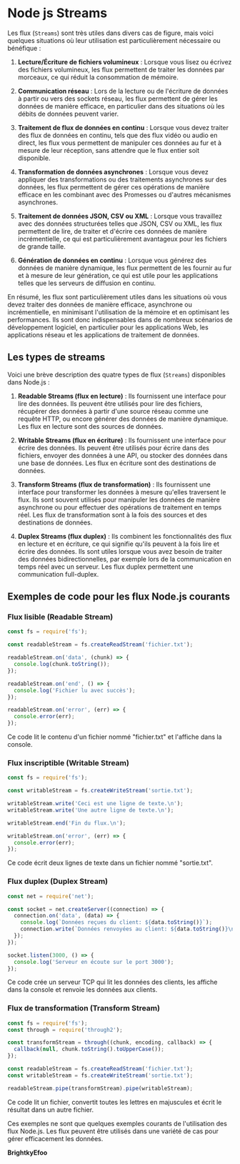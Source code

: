 # Node js Streams

Les flux (`Streams`) sont très utiles dans divers cas de figure, mais voici quelques situations où leur utilisation est particulièrement nécessaire ou bénéfique :

1. **Lecture/Écriture de fichiers volumineux** : Lorsque vous lisez ou écrivez des fichiers volumineux, les flux permettent de traiter les données par morceaux, ce qui réduit la consommation de mémoire.

2. **Communication réseau** : Lors de la lecture ou de l'écriture de données à partir ou vers des sockets réseau, les flux permettent de gérer les données de manière efficace, en particulier dans des situations où les débits de données peuvent varier.

3. **Traitement de flux de données en continu** : Lorsque vous devez traiter des flux de données en continu, tels que des flux vidéo ou audio en direct, les flux vous permettent de manipuler ces données au fur et à mesure de leur réception, sans attendre que le flux entier soit disponible.

4. **Transformation de données asynchrones** : Lorsque vous devez appliquer des transformations ou des traitements asynchrones sur des données, les flux permettent de gérer ces opérations de manière efficace en les combinant avec des Promesses ou d'autres mécanismes asynchrones.

5. **Traitement de données JSON, CSV ou XML** : Lorsque vous travaillez avec des données structurées telles que JSON, CSV ou XML, les flux permettent de lire, de traiter et d'écrire ces données de manière incrémentielle, ce qui est particulièrement avantageux pour les fichiers de grande taille.

6. **Génération de données en continu** : Lorsque vous générez des données de manière dynamique, les flux permettent de les fournir au fur et à mesure de leur génération, ce qui est utile pour les applications telles que les serveurs de diffusion en continu.

En résumé, les flux sont particulièrement utiles dans les situations où vous devez traiter des données de manière efficace, asynchrone ou incrémentielle, en minimisant l'utilisation de la mémoire et en optimisant les performances. Ils sont donc indispensables dans de nombreux scénarios de développement logiciel, en particulier pour les applications Web, les applications réseau et les applications de traitement de données.

## Les types de streams 
Voici une brève description des quatre types de flux (`Streams`) disponibles dans Node.js :

1. **Readable Streams (flux en lecture)** : Ils fournissent une interface pour lire des données. Ils peuvent être utilisés pour lire des fichiers, récupérer des données à partir d'une source réseau comme une requête HTTP, ou encore générer des données de manière dynamique. Les flux en lecture sont des sources de données.

2. **Writable Streams (flux en écriture)** : Ils fournissent une interface pour écrire des données. Ils peuvent être utilisés pour écrire dans des fichiers, envoyer des données à une API, ou stocker des données dans une base de données. Les flux en écriture sont des destinations de données.

3. **Transform Streams (flux de transformation)** : Ils fournissent une interface pour transformer les données à mesure qu'elles traversent le flux. Ils sont souvent utilisés pour manipuler les données de manière asynchrone ou pour effectuer des opérations de traitement en temps réel. Les flux de transformation sont à la fois des sources et des destinations de données.

4. **Duplex Streams (flux duplex)** : Ils combinent les fonctionnalités des flux en lecture et en écriture, ce qui signifie qu'ils peuvent à la fois lire et écrire des données. Ils sont utiles lorsque vous avez besoin de traiter des données bidirectionnelles, par exemple lors de la communication en temps réel avec un serveur. Les flux duplex permettent une communication full-duplex.
   
## Exemples de code pour les flux Node.js courants

### Flux lisible (Readable Stream)

```javascript
const fs = require('fs');

const readableStream = fs.createReadStream('fichier.txt');

readableStream.on('data', (chunk) => {
  console.log(chunk.toString());
});

readableStream.on('end', () => {
  console.log('Fichier lu avec succès');
});

readableStream.on('error', (err) => {
  console.error(err);
});
```

Ce code lit le contenu d'un fichier nommé "fichier.txt" et l'affiche dans la console.

### Flux inscriptible (Writable Stream)

```javascript
const fs = require('fs');

const writableStream = fs.createWriteStream('sortie.txt');

writableStream.write('Ceci est une ligne de texte.\n');
writableStream.write('Une autre ligne de texte.\n');

writableStream.end('Fin du flux.\n');

writableStream.on('error', (err) => {
  console.error(err);
});
```

Ce code écrit deux lignes de texte dans un fichier nommé "sortie.txt".

### Flux duplex (Duplex Stream)

```javascript
const net = require('net');

const socket = net.createServer((connection) => {
  connection.on('data', (data) => {
    console.log(`Données reçues du client: ${data.toString()}`);
    connection.write(`Données renvoyées au client: ${data.toString()}\n`);
  });
});

socket.listen(3000, () => {
  console.log('Serveur en écoute sur le port 3000');
});
```

Ce code crée un serveur TCP qui lit les données des clients, les affiche dans la console et renvoie les données aux clients.

### Flux de transformation (Transform Stream)

```javascript
const fs = require('fs');
const through = require('through2');

const transformStream = through((chunk, encoding, callback) => {
  callback(null, chunk.toString().toUpperCase());
});

const readableStream = fs.createReadStream('fichier.txt');
const writableStream = fs.createWriteStream('sortie.txt');

readableStream.pipe(transformStream).pipe(writableStream);
```

Ce code lit un fichier, convertit toutes les lettres en majuscules et écrit le résultat dans un autre fichier.

Ces exemples ne sont que quelques exemples courants de l'utilisation des flux Node.js. Les flux peuvent être utilisés dans une variété de cas pour gérer efficacement les données.


**BrightkyEfoo**
